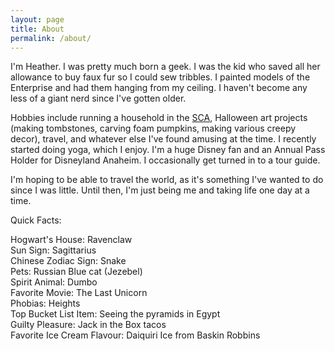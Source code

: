 ```yaml
---
layout: page
title: About
permalink: /about/
---
```


I'm Heather.  I was pretty much born a geek.  I was the kid who saved all her allowance to buy faux fur so I could sew tribbles.  I painted models of the Enterprise and had them hanging from my ceiling.  I haven't become any less of a giant nerd since I've gotten older.

Hobbies include running a household in the [SCA](http://sca.org), Halloween art projects (making tombstones, carving foam pumpkins, making various creepy decor), travel, and whatever else I've found amusing at the time.  I recently started doing yoga, which I enjoy.  I'm a huge Disney fan and an Annual Pass Holder for Disneyland Anaheim.  I occasionally get turned in to a tour guide.

I'm hoping to be able to travel the world, as it's something I've wanted to do since I was little.  Until then, I'm just being me and taking life one day at a time.

  
Quick Facts:  
  
Hogwart's House: Ravenclaw  
Sun Sign: Sagittarius  
Chinese Zodiac Sign: Snake   
Pets: Russian Blue cat (Jezebel)  
Spirit Animal: Dumbo  
Favorite Movie: The Last Unicorn  
Phobias: Heights  
Top Bucket List Item: Seeing the pyramids in Egypt  
Guilty Pleasure: Jack in the Box tacos  
Favorite Ice Cream Flavour: Daiquiri Ice from Baskin Robbins  
